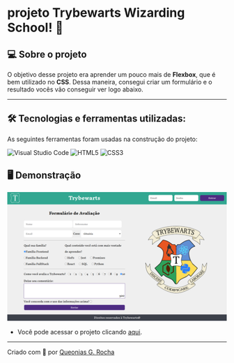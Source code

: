 # projeto Trybewarts Wizarding School! 🧙

## 💻 Sobre o projeto

O objetivo desse projeto era aprender um pouco mais de **Flexbox**, que é bem utilizado no **CSS**. Dessa maneira, consegui criar um formulário e o resultado vocês vão conseguir ver logo abaixo.

---

## 🛠 Tecnologias e ferramentas utilizadas:

As seguintes ferramentas foram usadas na construção do projeto:

![Visual Studio Code](https://img.shields.io/badge/Visual%20Studio%20Code-0078d7.svg?style=for-the-badge&logo=visual-studio-code&logoColor=white)
![HTML5](https://img.shields.io/badge/html5-%23E34F26.svg?style=for-the-badge&logo=html5&logoColor=white)
![CSS3](https://img.shields.io/badge/css3-%231572B6.svg?style=for-the-badge&logo=css3&logoColor=white)

## 🖥️ Demonstração

<p align="center">
	<img src="/images/trybewarts.png">
</p>

- Você pode acessar o projeto clicando <a href="https://queonias.github.io/projeto-Trybewarts-Wizarding/">aqui</a>.

---


Criado com 💙 por [Queonias G. Rocha](https://github.com/Queonias)
